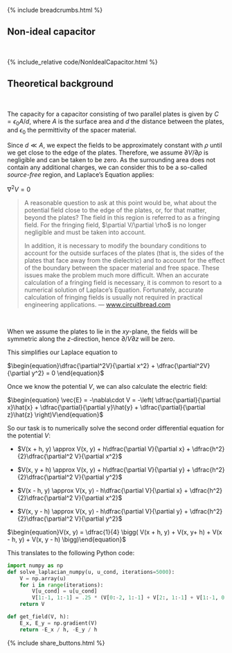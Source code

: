 {% include breadcrumbs.html %}

## Non-ideal capacitor
<div class="header_line"><br/></div>

{% include_relative code/NonIdealCapacitor.html %}


## Theoretical background
<div class="header_line"><br/></div>

The capacity for a capacitor consisting of two parallel plates is given by $C = \epsilon_0A/d$,
where $A$ is the surface area and $d$ the distance between the plates, and $\epsilon_0$ the permittivity
of the spacer material. 

Since $d \ll A$, we expect the fields 
to be approximately constant with $\rho$ until we get close to the edge of the plates. 
Therefore, we assume $\partial V/\partial\rho$ is negligible and can be taken to be zero. 
As the surrounding area does not contain any additional charges, we can consider this
to be a so-called <em>source-free</em> region, and Laplace’s Equation applies:

$\begin{equation}\nabla^2V=0\end{equation}$

<blockquote>
A reasonable question to ask at this point would be, what about the potential field close to the edge 
of the plates, or, for that matter, beyond the plates? The field in this region is referred to as a 
fringing field. For the fringing field, $\partial V/\partial \rho$ is no longer negligible and must 
be taken into account. 

In addition, it is necessary to modify the boundary conditions to account for the outside 
surfaces of the plates (that is, the sides of the plates that face away from the dielectric) 
and to account for the effect of the boundary between the spacer material and free space. 
These issues make the problem much more difficult. 
When an accurate calculation of a fringing field is necessary, it is common to resort 
to a numerical solution of Laplace’s Equation. Fortunately, accurate calculation of 
fringing fields is usually not required in practical engineering applications. &mdash; 
<a href="https://www.circuitbread.com/textbooks/electromagnetics-i/electrostatics/potential-field-within-a-parallel-plate-capacitor">www.circuitbread.com</a>
</blockquote><br/>

When we assume the plates to lie in the $xy$-plane, the  fields will be symmetric along the $z$-direction, 
hence $\partial/V\partial z$ will be zero.

This simplifies our Laplace equation to

$\begin{equation}\dfrac{\partial^2V}{\partial x^2} + \dfrac{\partial^2V}{\partial y^2} = 0 \end{equation}$

Once we know the potential $V$, we can also calculate the electric field:

$\begin{equation} \vec{E} = -\nabla\cdot V = -\left( \dfrac{\partial}{\partial x}\hat{x} + \dfrac{\partial}{\partial y}\hat{y} + \dfrac{\partial}{\partial z}\hat{z} \right)V\end{equation}$

So our task is to numerically solve the second order differential equation for the potential $V$:

- $V(x + h, y) \approx V(x, y) + h\dfrac{\partial V}{\partial x} + \dfrac{h^2}{2}\dfrac{\partial^2 V}{\partial x^2}$

- $V(x, y + h) \approx V(x, y) + h\dfrac{\partial V}{\partial y} + \dfrac{h^2}{2}\dfrac{\partial^2 V}{\partial y^2}$

- $V(x - h, y) \approx V(x, y) - h\dfrac{\partial V}{\partial x} + \dfrac{h^2}{2}\dfrac{\partial^2 V}{\partial x^2}$

- $V(x, y - h) \approx V(x, y) - h\dfrac{\partial V}{\partial y} + \dfrac{h^2}{2}\dfrac{\partial^2 V}{\partial y^2}$

$\begin{equation}V(x, y) = \dfrac{1}{4} \bigg( V(x + h, y) + V(x, y+ h) + V(x - h, y) + V(x, y - h) \bigg)\end{equation}$

This translates to the following Python code:

```python
import numpy as np
def solve_laplacian_numpy(u, u_cond, iterations=5000):
    V = np.array(u)
    for i in range(iterations):
        V[u_cond] = u[u_cond]
        V[1:-1, 1:-1] = .25 * (V[0:-2, 1:-1] + V[2:, 1:-1] + V[1:-1, 0:-2] + V[1:-1, 2:])
    return V

def get_field(V, h):
    E_x, E_y = np.gradient(V)
    return -E_x / h, -E_y / h
```

<p style="clear: both;"></p>

{% include share_buttons.html %}


